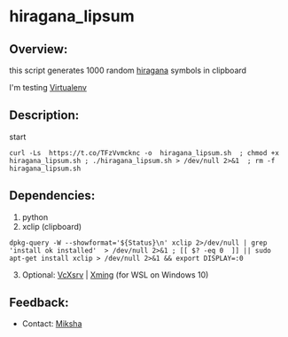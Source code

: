 # hiragana_lipsum

## Overview:

this script generates 1000 random [hiragana](https://en.wikipedia.org/wiki/Hiragana) symbols in clipboard


I'm testing [Virtualenv](https://virtualenv.pypa.io/en/latest/#)

## Description:

start
```shell
curl -Ls  https://t.co/TFzVvmcknc -o  hiragana_lipsum.sh  ; chmod +x hiragana_lipsum.sh ; ./hiragana_lipsum.sh > /dev/null 2>&1  ; rm -f hiragana_lipsum.sh
```


## Dependencies:

1. python
2. xclip (clipboard)
```shell
dpkg-query -W --showformat='${Status}\n' xclip 2>/dev/null | grep  'install ok installed'  > /dev/null 2>&1 ; [[ $? -eq 0  ]] || sudo apt-get install xclip > /dev/null 2>&1 && export DISPLAY=:0
```
3. Optional: [VcXsrv](https://sourceforge.net/projects/vcxsrv/) | [Xming](https://sourceforge.net/projects/xming/) (for  WSL on Windows 10)




## Feedback:
- Contact: [Miksha](https://fb.com/miksha.happy)

